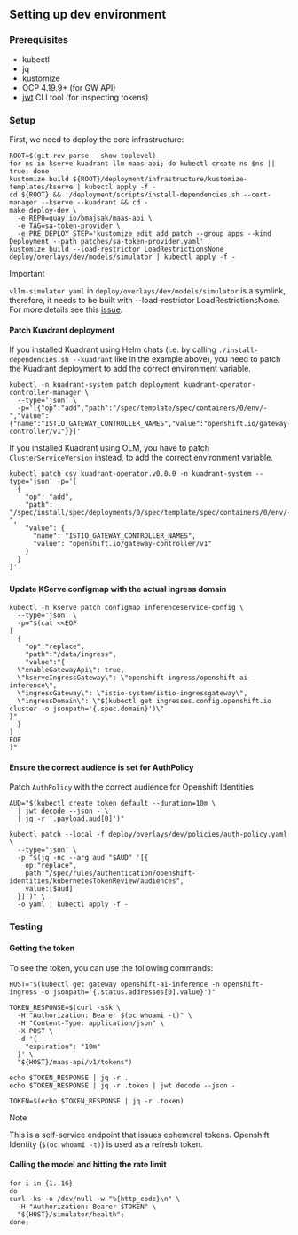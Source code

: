## Setting up dev environment

### Prerequisites

- kubectl
- jq
- kustomize
- OCP 4.19.9+ (for GW API)
- [jwt](https://github.com/mike-engel/jwt-cli) CLI tool (for inspecting tokens)

### Setup

First, we need to deploy the core infrastructure:

```shell
ROOT=$(git rev-parse --show-toplevel)
for ns in kserve kuadrant llm maas-api; do kubectl create ns $ns || true; done
kustomize build ${ROOT}/deployment/infrastructure/kustomize-templates/kserve | kubectl apply -f -
cd ${ROOT} && ./deployment/scripts/install-dependencies.sh --cert-manager --kserve --kuadrant && cd -
make deploy-dev \
  -e REPO=quay.io/bmajsak/maas-api \
  -e TAG=sa-token-provider \
  -e PRE_DEPLOY_STEP='kustomize edit add patch --group apps --kind Deployment --path patches/sa-token-provider.yaml'
kustomize build --load-restrictor LoadRestrictionsNone deploy/overlays/dev/models/simulator | kubectl apply -f -
```

> [!IMPORTANT]
> `vllm-simulator.yaml` in `deploy/overlays/dev/models/simulator` is a symlink, therefore, it needs to be built with --load-restrictor LoadRestrictionsNone.
> For more details see this [issue](https://github.com/kubernetes-sigs/kustomize/issues/4420).

#### Patch Kuadrant deployment

If you installed Kuadrant using Helm chats (i.e. by calling `./install-dependencies.sh --kuadrant` like in the example above), you need to patch the Kuadrant deployment to add the correct environment variable.

```shell
kubectl -n kuadrant-system patch deployment kuadrant-operator-controller-manager \
  --type='json' \
  -p='[{"op":"add","path":"/spec/template/spec/containers/0/env/-","value":{"name":"ISTIO_GATEWAY_CONTROLLER_NAMES","value":"openshift.io/gateway-controller/v1"}}]'
```

If you installed Kuadrant using OLM, you have to patch `ClusterServiceVersion` instead, to add the correct environment variable.

```shell
kubectl patch csv kuadrant-operator.v0.0.0 -n kuadrant-system --type='json' -p='[
  {
    "op": "add",
    "path": "/spec/install/spec/deployments/0/spec/template/spec/containers/0/env/-",
    "value": {
      "name": "ISTIO_GATEWAY_CONTROLLER_NAMES",
      "value": "openshift.io/gateway-controller/v1"
    }
  }
]'
```

#####
#### Update KServe configmap with the actual ingress domain

```shell
kubectl -n kserve patch configmap inferenceservice-config \
  --type='json' \
  -p="$(cat <<EOF
[
  {
    "op":"replace",
    "path":"/data/ingress",
    "value":"{
  \"enableGatewayApi\": true,
  \"kserveIngressGateway\": \"openshift-ingress/openshift-ai-inference\",
  \"ingressGateway\": \"istio-system/istio-ingressgateway\",
  \"ingressDomain\": \"$(kubectl get ingresses.config.openshift.io cluster -o jsonpath='{.spec.domain}')\"
}"
  }
]
EOF
)"
```

#### Ensure the correct audience is set for AuthPolicy

Patch `AuthPolicy` with the correct audience for Openshift Identities

```shell
AUD="$(kubectl create token default --duration=10m \
  | jwt decode --json - \
  | jq -r '.payload.aud[0]')"

kubectl patch --local -f deploy/overlays/dev/policies/auth-policy.yaml \
  --type='json' \
  -p "$(jq -nc --arg aud "$AUD" '[{
    op:"replace",
    path:"/spec/rules/authentication/openshift-identities/kubernetesTokenReview/audiences",
    value:[$aud]
  }]')" \
  -o yaml | kubectl apply -f -
```

### Testing

#### Getting the token

To see the token, you can use the following commands:

```shell
HOST="$(kubectl get gateway openshift-ai-inference -n openshift-ingress -o jsonpath='{.status.addresses[0].value}')"

TOKEN_RESPONSE=$(curl -sSk \
  -H "Authorization: Bearer $(oc whoami -t)" \
  -H "Content-Type: application/json" \
  -X POST \
  -d '{
    "expiration": "10m"
  }' \
  "${HOST}/maas-api/v1/tokens")

echo $TOKEN_RESPONSE | jq -r .
echo $TOKEN_RESPONSE | jq -r .token | jwt decode --json -

TOKEN=$(echo $TOKEN_RESPONSE | jq -r .token)
```
> [!NOTE]
> This is a self-service endpoint that issues ephemeral tokens. Openshift Identity (`$(oc whoami -t)`) is used as a refresh token.

#### Calling the model and hitting the rate limit

```shell
for i in {1..16}
do
curl -ks -o /dev/null -w "%{http_code}\n" \
  -H "Authorization: Bearer $TOKEN" \
  "${HOST}/simulator/health";
done;
```